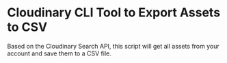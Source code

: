 # Cloudinary CLI Tool to Export Assets to CSV

Based on the Cloudinary Search API, this script will get all assets from your account and save them to a CSV file.
